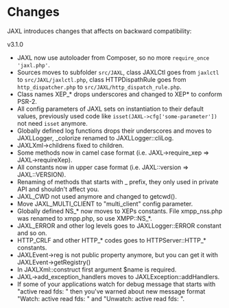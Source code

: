 Changes
=======

JAXL introduces changes that affects on backward compatibility:

v3.1.0

* JAXL now use autoloader from Composer, so no more `require_once 'jaxl.php'`.
* Sources moves to subfolder `src/JAXL`, class JAXLCtl goes from `jaxlctl`
  to `src/JAXL/jaxlctl.php`, class HTTPDispathRule goes from `http_dispatcher.php`
  to `src/JAXL/http_dispatch_rule.php`.
* Class names XEP_* drops underscores and changed to XEP* to conform PSR-2.
* All config parameters of JAXL sets on instantiation to their default values,
  previously used code like `isset(JAXL->cfg['some-parameter'])` not need
  `isset` anymore.
* Globally defined log functions drops their underscores and moves
  to JAXLLogger, _colorize renamed to JAXLLogger::cliLog.
* JAXLXml->childrens fixed to children.
* Some methods now in camel case format (i.e. JAXL->require_xep => JAXL->requireXep).
* All constants now in upper case format (i.e. JAXL::version => JAXL::VERSION).
* Renaming of methods that starts with _ prefix, they only used in private API
  and shouldn't affect you.
* JAXL_CWD not used anymore and changed to getcwd().
* Move JAXL_MULTI_CLIENT to "multi_client" config parameter.
* Globally defined NS_* now moves to XEPs constants. File xmpp_nss.php was
  renamed to xmpp.php, so use XMPP::NS_*.
* JAXL_ERROR and other log levels goes to JAXLLogger::ERROR constant and so on.
* HTTP_CRLF and other HTTP_* codes goes to HTTPServer::HTTP_* constants.
* JAXLEvent->reg is not public property anymore, but you can get
  it with JAXLEvent->getRegistry()
* In JAXLXml::construct first argument $name is required.
* JAXL->add_exception_handlers moves to JAXLException::addHandlers.
* If some of your applications watch for debug message that starts with
  "active read fds: " then you've warned about new message format
  "Watch: active read fds: " and "Unwatch: active read fds: ".
